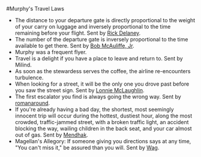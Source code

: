 #Murphy's Travel Laws
* The distance to your departure gate is directly proportional to the weight of your carry on luggage and inversely proportional to the time remaining before your flight. Sent by [Rick Delaney](mailto:rdelaney@bellsouth.net).
* The number of the departure gate is inversely proportional to the time available to get there. Sent by [Bob McAuliffe, Jr](mailto:bmcauliffejr@yahoo.com).
* Murphy was a frequent flyer.
* Travel is a delight if you have a place to leave and return to. Sent by Milind.
* As soon as the stewardess serves the coffee, the airline re-encounters turbulence.
* When looking for a street, it will be the only one you drove past before you saw the street sign. Sent by [Lonnie McLaughlin](mailto:lonnie2@attglobal.net).
* The first escalator you find is always going the wrong way. Sent by [romanaround](mailto:romanaround@grafitti.net).
* If you're already having a bad day, the shortest, most seemingly innocent trip will occur during the hottest, dustiest hour, along the most crowded, traffic-jammed street, with a broken traffic light, an accident blocking the way, wailing children in the back seat, and your car almost out of gas. Sent by [Mendhak](mailto:webmaster@mendhak.com).
* Magellan's Allegory: If someone giving you directions says at any time, "You can't miss it," be assured than you will. Sent by [Wag](mailto:louwags@ragingbull.com).